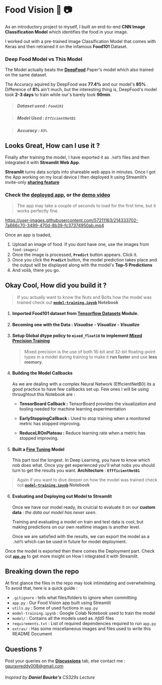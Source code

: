 # Food Vision :hamburger: :camera:



As an introductory project to myself, I built an end-to-end **CNN Image Classification Model** which identifies the food in your image. 

I worked out with a pre-trained Image Classification Model that comes with Keras and then retrained it on the infamous **Food101** Dataset.

### Deep Food Model vs This Model

The Model actually beats the [**DeepFood**](https://arxiv.org/pdf/1606.05675.pdf) Paper's model which also trained on the same dataset.

The Accuracy aquired by DeepFood was **77.4%** and our model's **85%** . Difference of **8%** ain't much, but the interesting thing is, DeepFood's model took **2-3 days** to train while our's barely took **90min**.

> ##### **Dataset used :**  **`Food101`**

> ##### **Model Used :** **`EfficientNetB1`**

> ##### **Accuracy :** **`85%`**

## Looks Great, How can I use it ?

Finally after training the model, I have exported it as `.hdf5` files and then integrated it with **Streamlit Web App**. 

**Streamlit** turns data scripts into shareable web apps in minutes. 
Once I got the App working on my local device I then deployed it using Streamlit’s invite-only **[sharing feature](https://streamlit.io/sharing)**

### Check the [deployed app](https://share.streamlit.io/gauravreddy08/food-vision/main/food-vision/app.py), or the [demo video](https://github.com/gauravreddy08/food-vision/blob/main/extras/app%20video.mp4?raw=true)

> The app may take a couple of seconds to load for the first time, but it works perfectly fine.

https://user-images.githubusercontent.com/57211163/214333702-7a666c70-3499-470d-8b39-fc37374950ab.mp4

Once an app is loaded, 

1. Upload an image of food. If you dont have one, use the images from `food-images/`
2. Once the image is processed, **`Predict`** button appears. Click it.
3. Once you click the **`Predict`** button, the model prediction takes place and the output will be displayed along with the model's **Top-5 Predictions**
4. And voilà, there you go.


## Okay Cool, How did you build it ?

> If you actually want to know the Nuts and Bolts how the model was trained check out **[`model-training.ipynb`](https://github.com/gauravreddy08/food-vision/blob/main/model_training.ipynb) Notebook**

1. #### Imported Food101 dataset from **[Tensorflow Datasets](https://www.tensorflow.org/datasets)** Module.

2. #### Becoming one with the Data : *Visualise - Visualize - Visualize*

3. #### Setup Global dtype policy to **`mixed_float16`** to implement [**Mixed Precision Training**](https://www.tensorflow.org/guide/mixed_precision)

   > Mixed precision is the use of both 16-bit and 32-bit floating-point types in a model during training to make it **run faster** and use **less memory**.

4. #### Building the Model Callbacks 

   As we are dealing with a complex Neural Network (EfficientNetB0) its a good practice to have few callbacks set up. Few ones I will be using throughtout this Notebook are :

   - **TensorBoard Callback :** TensorBoard provides the visualization and tooling needed for machine learning experimentation

   - **EarlyStoppingCallback :** Used to stop training when a monitored metric has stopped improving.

   - **ReduceLROnPlateau :** Reduce learning rate when a metric has stopped improving.


5. #### Built a  [Fine Tuning](https://www.tensorflow.org/tutorials/images/transfer_learning)  Model

   This part tool the longest. In Deep Learning, you have to know which nob does what. Once yoy get experienced you'll what nobs you should turn to get the results you want. 
   **Architecture** : **`EffficientNetB1`**
   
> Again if you want to dive deeper on how the model was trained check out **[`model-training.ipynb`](https://github.com/gauravreddy08/food-vision/blob/main/model_training.ipynb) Notebook**

6. #### Evaluating and Deploying out Model to Streamlit

   Once we have our model ready, its cruicial to evaluate it on our **custom data** : *the data our model has never seen*.

   Training and evaluating a model on train and test data is cool, but making predictions on our own realtime images is another level.

   Once we are satisfied with the results, we can export the model as a `.hdf5`  which can be used in future for model deployment.

Once the model is exported then there comes the Deployment part. Check out  **[`app.py`](https://github.com/gauravreddy08/food-vision/blob/main/food-vision/app.py)** to get more insight on How I integrated it with Streamlit.

## Breaking down the repo

At first glance the files in the repo may look intimidating and overwhelming. To avoid that, here is a quick guide :

* `.gitignore` : tells what files/folders to ignore when committing
* `app.py`  : Our Food Vision app built using Streamlit
* `utils.py`  : Some of used fuctions in  `app.py`
* `model-training.ipynb`  : Google Colab Notebook used to train the model
* `model/`  : Contains all the models used as *.hfd5* files
* `requirements.txt`  : List of required dependencies required to run `app.py`
* `extras/`  : Has some miscellaneous images and files used to write this README Document

## Questions ?

Post your queries on the [**Discussions**](https://github.com/gauravreddy08/food-vision/discussions) tab, else contact me : gauravreddy008@gmail.com



######                                             *Inspired by **Daniel Bourke's** CS329s Lecture*

